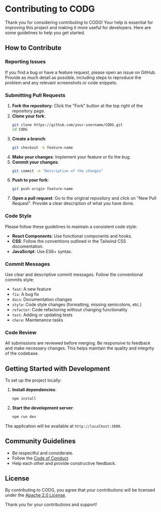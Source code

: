 # Contributing to CODG

Thank you for considering contributing to CODG! Your help is essential for improving this project and making it more useful for developers. Here are some guidelines to help you get started.

## How to Contribute

### Reporting Issues

If you find a bug or have a feature request, please open an issue on GitHub. Provide as much detail as possible, including steps to reproduce the problem and any relevant screenshots or code snippets.

### Submitting Pull Requests

1. **Fork the repository**: Click the "Fork" button at the top right of the repository page.
2. **Clone your fork**: 
    ```bash
    git clone https://github.com/your-username/CODG.git
    cd CODG
    ```
3. **Create a branch**: 
    ```bash
    git checkout -b feature-name
    ```
4. **Make your changes**: Implement your feature or fix the bug.
5. **Commit your changes**: 
    ```bash
    git commit -m "Description of the changes"
    ```
6. **Push to your fork**: 
    ```bash
    git push origin feature-name
    ```
7. **Open a pull request**: Go to the original repository and click on "New Pull Request". Provide a clear description of what you have done.

### Code Style

Please follow these guidelines to maintain a consistent code style:

- **React Components**: Use functional components and hooks.
- **CSS**: Follow the conventions outlined in the Tailwind CSS documentation.
- **JavaScript**: Use ES6+ syntax.

### Commit Messages

Use clear and descriptive commit messages. Follow the conventional commits style:
- `feat`: A new feature
- `fix`: A bug fix
- `docs`: Documentation changes
- `style`: Code style changes (formatting, missing semicolons, etc.)
- `refactor`: Code refactoring without changing functionality
- `test`: Adding or updating tests
- `chore`: Maintenance tasks

### Code Review

All submissions are reviewed before merging. Be responsive to feedback and make necessary changes. This helps maintain the quality and integrity of the codebase.

## Getting Started with Development

To set up the project locally:

1. **Install dependencies**: 
    ```bash
    npm install
    ```
2. **Start the development server**: 
    ```bash
    npm run dev
    ```

The application will be available at `http://localhost:3000`.

## Community Guidelines

- Be respectful and considerate.
- Follow the [Code of Conduct](CODE_OF_CONDUCT.md).
- Help each other and provide constructive feedback.

## License

By contributing to CODG, you agree that your contributions will be licensed under the [Apache 2.0 License](./LICENSE).

Thank you for your contributions and support!
